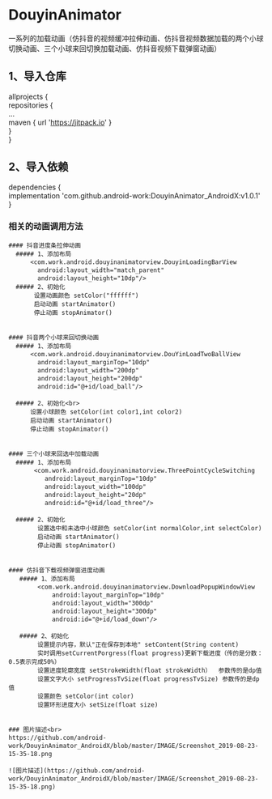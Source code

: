 # DouyinAnimator
一系列的加载动画（仿抖音的视频缓冲拉伸动画、仿抖音视频数据加载的两个小球切换动画、三个小球来回切换加载动画、仿抖音视频下载弹窗动画）

## 1、导入仓库<br>
  allprojects {<br>
		repositories {<br>
			...<br>
			maven { url 'https://jitpack.io' }<br>
		}<br>
	}<br>
  
## 2、导入依赖<br>
  dependencies {<br>
	        implementation 'com.github.android-work:DouyinAnimator_AndroidX:v1.0.1'
	}<br>
  
  ### 相关的动画调用方法<br>

    #### 抖音进度条拉伸动画
      ##### 1、添加布局
          <com.work.android.douyinanimatorview.DouyinLoadingBarView
            android:layout_width="match_parent"
            android:layout_height="10dp"/>
      ##### 2、初始化
           设置动画颜色 setColor("ffffff")
           启动动画 startAnimator()
           停止动画 stopAnimator()
           
           
    #### 抖音两个小球来回切换动画
      ##### 1、添加布局
          <com.work.android.douyinanimatorview.DouYinLoadTwoBallView
            android:layout_marginTop="10dp"
            android:layout_width="200dp"
            android:layout_height="200dp"
            android:id="@+id/load_ball"/>
            
      ##### 2、初始化<br>
          设置小球颜色 setColor(int color1,int color2)
          启动动画 startAnimator()
          停止动画 stopAnimator()
    
    
    #### 三个小球来回选中加载动画
      ##### 1、添加布局
           <com.work.android.douyinanimatorview.ThreePointCycleSwitching
              android:layout_marginTop="10dp"
              android:layout_width="100dp"
              android:layout_height="20dp"
              android:id="@+id/load_three"/>
              
      ##### 2、初始化
            设置选中和未选中小球颜色 setColor(int normalColor,int selectColor)
            启动动画 startAnimator()
            停止动画 stopAnimator()
            
            
    #### 仿抖音下载视频弹窗进度动画
       ##### 1、添加布局
            <com.work.android.douyinanimatorview.DownloadPopupWindowView
                android:layout_marginTop="10dp"
                android:layout_width="300dp"
                android:layout_height="300dp"
                android:id="@+id/load_down"/>
               
       ##### 2、初始化
            设置提示内容，默认"正在保存到本地" setContent(String content)
            实时调用setCurrentPorgress(float progress)更新下载进度（传的是分数：0.5表示完成50%）
            设置进度轮廓宽度 setStrokeWidth(float strokeWidth）  参数传的是dp值
            设置文字大小 setProgressTvSize(float progressTvSize) 参数传的是dp值 
            设置颜色 setColor(int color)
            设置环形进度大小 setSize(float size)
	    

    ### 图片描述<br>
    https://github.com/android-work/DouyinAnimator_AndroidX/blob/master/IMAGE/Screenshot_2019-08-23-15-35-18.png
    
    ![图片描述](https://github.com/android-work/DouyinAnimator_AndroidX/blob/master/IMAGE/Screenshot_2019-08-23-15-35-18.png)
